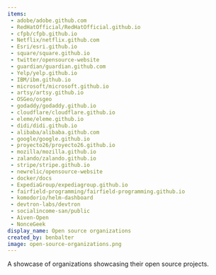 ```yaml
---
items:
 - adobe/adobe.github.com
 - RedHatOfficial/RedHatOfficial.github.io
 - cfpb/cfpb.github.io
 - Netflix/netflix.github.com
 - Esri/esri.github.io
 - square/square.github.io
 - twitter/opensource-website
 - guardian/guardian.github.com
 - Yelp/yelp.github.io
 - IBM/ibm.github.io
 - microsoft/microsoft.github.io
 - artsy/artsy.github.io
 - OSGeo/osgeo
 - godaddy/godaddy.github.io
 - cloudflare/cloudflare.github.io
 - eleme/eleme.github.io
 - didi/didi.github.io
 - alibaba/alibaba.github.com
 - google/google.github.io
 - proyecto26/proyecto26.github.io
 - mozilla/mozilla.github.io
 - zalando/zalando.github.io
 - stripe/stripe.github.io
 - newrelic/opensource-website
 - docker/docs
 - ExpediaGroup/expediagroup.github.io
 - fairfield-programming/fairfield-programming.github.io
 - komodorio/helm-dashboard
 - devtron-labs/devtron
 - socialincome-san/public
 - Aiven-Open
 - NonceGeek
display_name: Open source organizations
created_by: benbalter
image: open-source-organizations.png
---
```

A showcase of organizations showcasing their open source projects.
